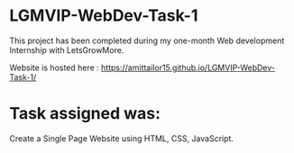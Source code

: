 # LGMVIP-WebDev-Task-1
This project has been completed during my one-month Web development Internship with LetsGrowMore.

Website is hosted here : https://amittailor15.github.io/LGMVIP-WebDev-Task-1/

# Task assigned was:
Create a Single Page Website using HTML, CSS, JavaScript.
